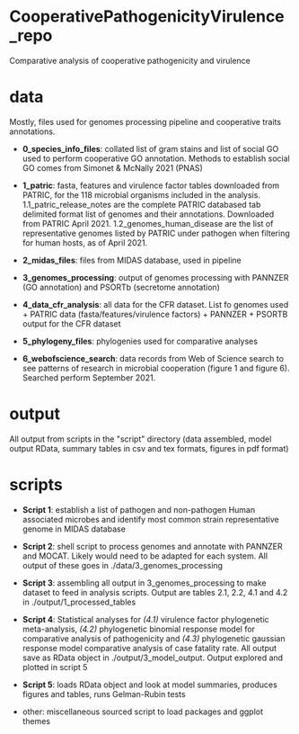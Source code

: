 # CooperativePathogenicityVirulence_repo
 Comparative analysis of cooperative pathogenicity and virulence
 
 # data
 
 Mostly, files used for genomes processing pipeline and cooperative traits annotations.
 
- **0_species_info_files**: collated list of gram stains and list of social GO used to perform cooperative GO annotation. Methods to establish social GO comes from Simonet & McNally 2021 (PNAS)

- **1_patric**: fasta, features and virulence factor tables downloaded from PATRIC, for the 118 microbial organisms included in the analysis. 1.1_patric_release_notes are the complete PATRIC databased tab delimited format list of genomes and their annotations. Downloaded from PATRIC April 2021. 1.2_genomes_human_disease are the list of representative genomes listed by PATRIC under pathogen when filtering for human hosts, as of April 2021.

- **2_midas_files**: files from MIDAS database, used in pipeline

- **3_genomes_processing**: output of genomes processing with PANNZER (GO annotation) and PSORTb (secretome annotation)

- **4_data_cfr_analysis**: all data for the CFR dataset. List fo genomes used  + PATRIC data (fasta/features/virulence factors) + PANNZER + PSORTB output for the CFR dataset

- **5_phylogeny_files**: phylogenies used for comparative analyses

- **6_webofscience_search**: data records from Web of Science search to see patterns of research in microbial cooperation (figure 1 and figure 6). Searched perform September 2021.



 # output
 
All output from scripts in the "script" directory (data assembled, model output RData, summary tables in csv and tex formats, figures in pdf format)

# scripts

- **Script 1**: establish a list of pathogen and non-pathogen Human associated microbes and identify most common strain representative genome in MIDAS database

- **Script 2**: shell script to process genomes and annotate with PANNZER and MOCAT. Likely would need to be adapted for each system. All output of these goes in ./data/3_genomes_processing

- **Script 3**: assembling all output in 3_genomes_processing to make dataset to feed in analysis scripts. Output are tables 2.1, 2.2, 4.1 and 4.2 in ./output/1_processed_tables

- **Script 4**: Statistical analyses for *(4.1)* virulence factor phylogenetic meta-analysis, *(4.2)* phylogenetic binomial response model for comparative analysis of pathogenicity and *(4.3)* phylogenetic gaussian response model comparative analysis of case fatality rate. All output save as RData object in ./output/3_model_output. Output explored and plotted in script 5

- **Script 5**: loads RData object and look at model summaries, produces figures and tables, runs Gelman-Rubin tests

- other: miscellaneous sourced script to load packages and ggplot themes

